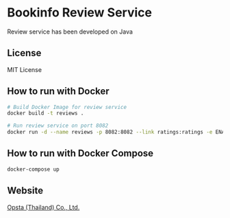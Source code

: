 # Bookinfo Review Service

Review service has been developed on Java

## License

MIT License

## How to run with Docker

```bash
# Build Docker Image for review service
docker build -t reviews .

# Run review service on port 8082
docker run -d --name reviews -p 8082:8082 --link ratings:ratings -e ENABLE_RATINGS=true -e RATINGS_SERVICE=http://ratings:8080/ reviews
```

## How to run with Docker Compose

```bash
docker-compose up
```

## Website

[Opsta (Thailand) Co., Ltd.](https://www.opsta.co.th)
